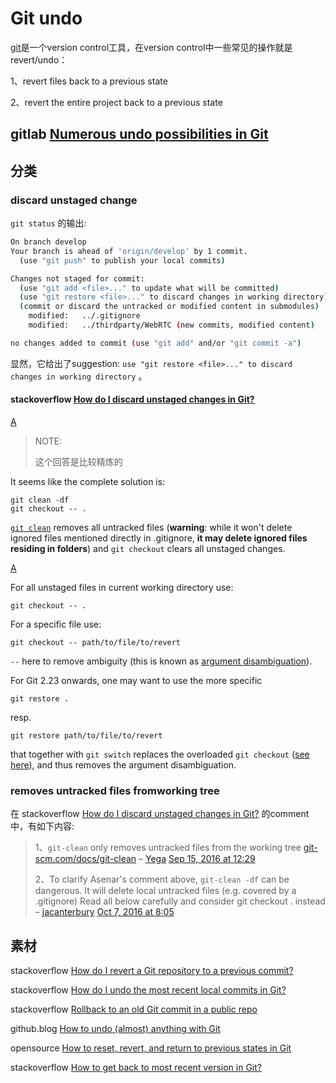 # Git undo

[git](https://git-scm.com/)是一个version control工具，在version control中一些常见的操作就是revert/undo：

1、revert files back to a previous state

2、revert the entire project back to a previous state



## gitlab [Numerous undo possibilities in Git](https://docs.gitlab.com/ee/topics/git/numerous_undo_possibilities_in_git/)





## 分类

### discard unstaged change

`git status` 的输出: 

```sh
On branch develop
Your branch is ahead of 'origin/develop' by 1 commit.
  (use "git push" to publish your local commits)

Changes not staged for commit:
  (use "git add <file>..." to update what will be committed)
  (use "git restore <file>..." to discard changes in working directory)
  (commit or discard the untracked or modified content in submodules)
	modified:   ../.gitignore
	modified:   ../thirdparty/WebRTC (new commits, modified content)

no changes added to commit (use "git add" and/or "git commit -a")
```

显然，它给出了suggestion: `use "git restore <file>..." to discard changes in working directory` 。



#### stackoverflow [How do I discard unstaged changes in Git?](https://stackoverflow.com/questions/52704/how-do-i-discard-unstaged-changes-in-git)

[A](https://stackoverflow.com/a/12184274)

> NOTE:
>
> 这个回答是比较精炼的

It seems like the complete solution is:

```SH
git clean -df
git checkout -- .
```

[`git clean`](https://git-scm.com/docs/git-clean) removes all untracked files (**warning**: while it won't delete ignored files mentioned directly in .gitignore, **it may delete ignored files residing in folders**) and `git checkout` clears all unstaged changes.

[A](https://stackoverflow.com/a/52713)

For all unstaged files in current working directory use:

```SHELL
git checkout -- .
```

For a specific file use:

```shell
git checkout -- path/to/file/to/revert
```

`--` here to remove ambiguity (this is known as [argument disambiguation](https://git-scm.com/docs/git-checkout#_argument_disambiguation)).

For Git 2.23 onwards, one may want to use the more specific

```shell
git restore .
```

resp.

```shell
git restore path/to/file/to/revert
```

that together with `git switch` replaces the overloaded `git checkout` ([see here](https://stackoverflow.com/questions/58003030/what-is-the-git-restore-command-and-what-is-the-difference-between-git-restor)), and thus removes the argument disambiguation.



### removes untracked files fromworking tree

在 stackoverflow [How do I discard unstaged changes in Git?](https://stackoverflow.com/questions/52704/how-do-i-discard-unstaged-changes-in-git) 的comment中，有如下内容:

> 1、`git-clean` only removes untracked files from the working tree [git-scm.com/docs/git-clean](https://git-scm.com/docs/git-clean) – [Yega](https://stackoverflow.com/users/1661299/yega)  [Sep 15, 2016 at 12:29](https://stackoverflow.com/questions/52704/how-do-i-discard-unstaged-changes-in-git#comment66338004_52704)
>
> 2、To clarify Asenar's comment above, `git-clean -df` can be dangerous. It will delete local untracked files (e.g. covered by a .gitignore) Read all below carefully and consider git checkout . instead – [jacanterbury](https://stackoverflow.com/users/765827/jacanterbury)  [Oct 7, 2016 at 8:05](https://stackoverflow.com/questions/52704/how-do-i-discard-unstaged-changes-in-git#comment67109097_52704) 

## 素材

stackoverflow [How do I revert a Git repository to a previous commit?](https://stackoverflow.com/questions/4114095/how-do-i-revert-a-git-repository-to-a-previous-commit)



stackoverflow [How do I undo the most recent local commits in Git?](https://stackoverflow.com/questions/927358/how-do-i-undo-the-most-recent-local-commits-in-git)



stackoverflow [Rollback to an old Git commit in a public repo](https://stackoverflow.com/questions/2007662/rollback-to-an-old-git-commit-in-a-public-repo)



github.blog [How to undo (almost) anything with Git](https://github.blog/2015-06-08-how-to-undo-almost-anything-with-git/)



opensource [How to reset, revert, and return to previous states in Git](https://opensource.com/article/18/6/git-reset-revert-rebase-commands)



stackoverflow [How to get back to most recent version in Git?](https://stackoverflow.com/questions/3559076/how-to-get-back-to-most-recent-version-in-git)

